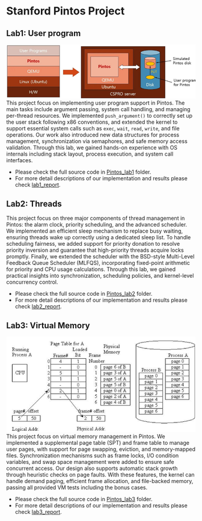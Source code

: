 # Stanford Pintos Project
## Lab1: User program  
![syscall](./images/Sys_call.png)
This project focus on implementing user program support in Pintos. The main tasks include argument passing, system call handling, and managing per-thread resources. We implemented `push_argument()` to correctly set up the user stack following x86 conventions, and extended the kernel to support essential system calls such as `exec`, `wait`, `read`, `write`, and file operations. Our work also introduced new data structures for process management, synchronization via semaphores, and safe memory access validation. Through this lab, we gained hands-on experience with OS internals including stack layout, process execution, and system call interfaces.
  
- Please check the full source code in [Pintos_lab1](./lab1_user_prog/pintos/) folder. 
- For more detail descriptions of our implementation and results please check [lab1_report](./lab1_user_prog/lab1_report.pdf).

## Lab2: Threads  
This project focus on three major components of thread management in Pintos: the alarm clock, priority scheduling, and the advanced scheduler. We implemented an efficient sleep mechanism to replace busy waiting, ensuring threads wake up correctly using a dedicated sleep list. To handle scheduling fairness, we added support for priority donation to resolve priority inversion and guarantee that high-priority threads acquire locks promptly. Finally, we extended the scheduler with the BSD-style Multi-Level Feedback Queue Scheduler (MLFQS), incorporating fixed-point arithmetic for priority and CPU usage calculations. Through this lab, we gained practical insights into synchronization, scheduling policies, and kernel-level concurrency control.
  
- Please check the full source code in [Pintos_lab2](./lab2_threads/pintos/) folder. 
- For more detail descriptions of our implementation and results please check [lab2_report](./lab2_threads/lab2_report.pdf).

## Lab3: Virtual Memory  
![VM](./images/VM.png)
This project focus on virtual memory management in Pintos. We implemented a supplemental page table (SPT) and frame table to manage user pages, with support for page swapping, eviction, and memory-mapped files. Synchronization mechanisms such as frame locks, I/O condition variables, and swap space management were added to ensure safe concurrent access. Our design also supports automatic stack growth through heuristic checks on page faults. With these features, the kernel can handle demand paging, efficient frame allocation, and file-backed memory, passing all provided VM tests including the bonus cases.
  
- Please check the full source code in [Pintos_lab3](./lab3_virtual_memory/pintos/) folder. 
- For more detail descriptions of our implementation and results please check [lab3_report](./lab3_virtual_memory/lab3_report.pdf).